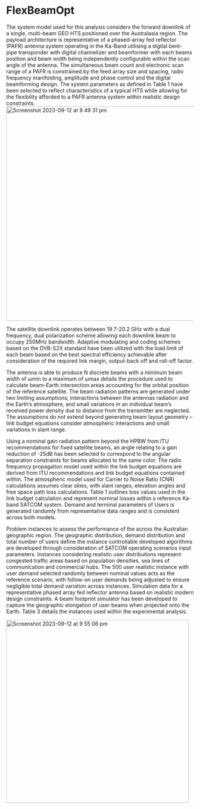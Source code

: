 # FlexBeamOpt

The system model used for this analysis considers the forward downlink of a single, multi-beam GEO HTS positioned over the Australasia region. The payload architecture is representative of a phased-array fed reflector (PAFR) antenna system operating in the Ka-Band utilising a digital bent- pipe transponder with digital channelizer and beamformer with each beams position and beam width being independently configurable within the scan angle of the antenna. The simultaneous beam count and electronic scan range of a PAFR is constrained by the feed array size and spacing, radio frequency manifolding, amplitude and phase control and the digital beamforming design. The system parameters as defined in Table 1 have been selected to reflect characteristics of a typical HTS while allowing for the flexibility afforded to a PAFR antenna system within realistic design constraints.
<img width="574" alt="Screenshot 2023-09-12 at 9 49 31 pm" src="https://github.com/ryan-li2/FlexBeamOpt/assets/48229366/4114a2c5-7140-4284-b9be-ef48f5bfe12d">

The satellite downlink operates between 19.7-20.2 GHz with a dual frequency, dual polarization scheme allowing each downlink beam to occupy 250MHz bandwidth. Adaptive modulating and coding schemes based on the DVB-S2X standard have been utilized with the load limit of each beam based on the best spectral efficiency achievable after consideration of the required link margin, output-back off and roll-off factor.

The antenna is able to produce N discrete beams with a minimum beam width of ωmin to a maximum of ωmax details the procedure used to calculate beam-Earth intersection areas accounting for the orbital position of the reference satellite. The beam radiation patterns are generated under two limiting assumptions; interactions between the antennas radiation and the Earth’s atmosphere, and small variations in an individual beam’s received power density due to distance from the transmitter are neglected. The assumptions do not extend beyond generating beam layout geometry – link budget equations consider atmospheric interactions and small variations in slant range.

Using a nominal gain radiation pattern beyond the HPBW from ITU recommendations for fixed satellite beams, an angle relating to a gain reduction of -25dB has been selected to correspond to the angular separation constraints for beams allocated to the same color. The radio frequency propagation model used within the link budget equations are derived from ITU recommendations and link budget equations contained within. The atmospheric model used for Carrier to Noise Ratio (CNR) calculations assumes clear skies, with slant ranges, elevation angles and free space path loss calculations. Table 1 outlines loss values used in the link budget calculation and represent nominal losses within a reference Ka-band SATCOM system. Demand and terminal parameters of Users is generated randomly from representative data ranges and is consistent across both models.

Problem instances to assess the performance of the across the Australian geographic region. The geographic distribution, demand distribution and total number of users define the instance controllable developed algorithms are developed through consideration of SATCOM operating scenarios input parameters. Instances considering realistic user distributions represent congested traffic areas based on population densities, sea lines of communication and commercial hubs. The 500 user realistic instance with user demand selected randomly between nominal values acts as the reference scenario, with follow-on user demands being adjusted to ensure negligible total demand variation across instances. Simulation data for a representative phased array fed reflector antenna based on realistic modern design constraints. A beam footprint simulator has been developed to capture the geographic elongation of user beams when projected onto the Earth. Table 3 details the instances used within the experimental analysis.

<img width="490" alt="Screenshot 2023-09-12 at 9 55 06 pm" src="https://github.com/ryan-li2/FlexBeamOpt/assets/48229366/00766fa2-866f-4368-8817-7f0202046afd">
